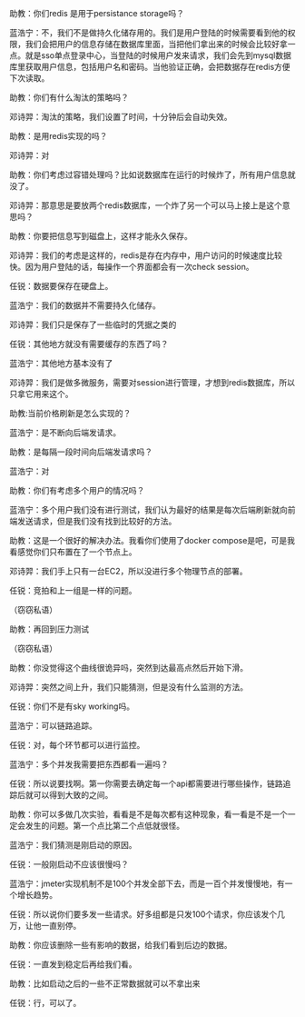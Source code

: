 助教：你们redis 是用于persistance storage吗？

蓝浩宁：不，我们不是做持久化储存用的。我们是用户登陆的时候需要看到他的权限，我们会把用户的信息存储在数据库里面，当把他们拿出来的时候会比较好拿一点。就是sso单点登录中心，当登陆的时候用户发来请求，我们会先到mysql数据库里获取用户信息，包括用户名和密码。当他验证正确，会把数据存在redis方便下次读取。

助教：你们有什么淘汰的策略吗？

邓诗羿：淘汰的策略，我们设置了时间，十分钟后会自动失效。

助教：是用redis实现的吗？

邓诗羿：对

助教：你们考虑过容错处理吗？比如说数据库在运行的时候炸了，所有用户信息就没了。

邓诗羿：那意思是要放两个redis数据库，一个炸了另一个可以马上接上是这个意思吗？

助教：你要把信息写到磁盘上，这样才能永久保存。

邓诗羿：我们的考虑是这样的，redis是存在内存中，用户访问的时候速度比较快。因为用户登陆的话，每操作一个界面都会有一次check session。

任锐：数据要保存在硬盘上。

蓝浩宁：我们的数据并不需要持久化储存。

邓诗羿：我们只是保存了一些临时的凭据之类的

任锐：其他地方就没有需要缓存的东西了吗？

蓝浩宁：其他地方基本没有了

邓诗羿：我们是做多微服务，需要对session进行管理，才想到redis数据库，所以只拿它用来这个。

助教:当前价格刷新是怎么实现的？

蓝浩宁：是不断向后端发请求。

助教：是每隔一段时间向后端发请求吗？

蓝浩宁：对

助教：你们有考虑多个用户的情况吗？

蓝浩宁：多个用户我们没有进行测试，我们认为最好的结果是每次后端刷新就向前端发送请求，但是我们没有找到比较好的方法。

助教：这是一个很好的解决办法。我看你们使用了docker compose是吧，可是我看感觉你们只布置在了一个节点上。

邓诗羿：我们手上只有一台EC2，所以没进行多个物理节点的部署。

任锐：竞拍和上一组是一样的问题。

（窃窃私语）

助教：再回到压力测试

（窃窃私语）

助教：你没觉得这个曲线很诡异吗，突然到达最高点然后开始下滑。

邓诗羿：突然之间上升，我们只能猜测，但是没有什么监测的方法。

任锐：你们不是有sky working吗。

蓝浩宁：可以链路追踪。

任锐：对，每个环节都可以进行监控。

蓝浩宁：多个并发我需要把东西都看一遍吗？

任锐：所以说要找啊。第一你需要去确定每一个api都需要进行哪些操作，链路追踪后就可以得到大致的之间。

助教：你可以多做几次实验，看看是不是每次都有这种现象，看一看是不是一个一定会发生的问题。第一个点比第二个点低就很怪。

蓝浩宁：我们猜测是刚启动的原因。

任锐：一般刚启动不应该很慢吗？

蓝浩宁：jmeter实现机制不是100个并发全部下去，而是一百个并发慢慢地，有一个增长趋势。

任锐：所以说你们要多发一些请求。好多组都是只发100个请求，你应该发个几万，让他一直别停。

助教：你应该删除一些有影响的数据，给我们看到后边的数据。

任锐：一直发到稳定后再给我们看。

助教：比如启动之后的一些不正常数据就可以不拿出来

任锐：行，可以了。